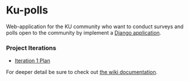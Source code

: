 # Ku-polls

Web-application for the KU community who want to conduct surveys and polls open to the community by implement a [Django application](https://www.djangoproject.com/start/).  

### Project Iterations  
* [Iteration 1 Plan](https://github.com/lisbono2001/ku-polls/wiki/Iteration-1-Plan)



For deeper detail be sure to check out [the wiki documentation](https://github.com/lisbono2001/ku-polls/wiki).

